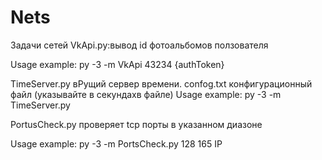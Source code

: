 # Nets
Задачи сетей
VkApi.py:вывод id фотоальбомов ползователя

Usage example:
py -3 -m VkApi 43234 {authToken}

TimeServer.py вРущий сервер времени. confog.txt конфигурационный файл (указывайте в секундахв файле)
Usage example: py -3 -m TimeServer.py

PortusCheck.py проверяет tcp порты в указанном диазоне

Usage example: py -3 -m PortsCheck.py 128 165 IP

